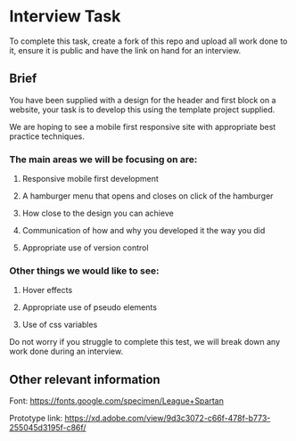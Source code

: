# Interview Task
To complete this task, create a fork of this repo and upload all work done to it, ensure it is public and have the link on hand for an interview.
## Brief
You have been supplied with a design for the header and first block on a website, your task is to develop this using the template project supplied.

We are hoping to see a mobile first responsive site with appropriate best practice techniques.

### The main areas we will be focusing on are:

  

1. Responsive mobile first development

1. A hamburger menu that opens and closes on click of the hamburger

1. How close to the design you can achieve

1. Communication of how and why you developed it the way you did

1. Appropriate use of version control

  

### Other things we would like to see:

  

1. Hover effects

1. Appropriate use of pseudo elements

1. Use of css variables


Do not worry if you struggle to complete this test, we will break down any work done during an interview.


## Other relevant information

Font: <https://fonts.google.com/specimen/League+Spartan>

Prototype link: https://xd.adobe.com/view/9d3c3072-c66f-478f-b773-255045d3195f-c86f/
